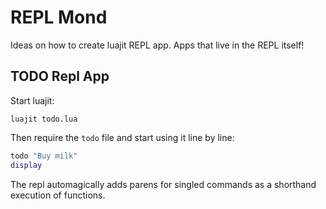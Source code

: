 # REPL Mond

Ideas on how to create luajit REPL app. Apps that live in the REPL itself!

## TODO Repl App

Start luajit:

```
luajit todo.lua
```

Then require the `todo` file and start using it line by line:

```lua
todo "Buy milk"
display
```

The repl automagically adds parens for singled commands as a shorthand execution of functions.

